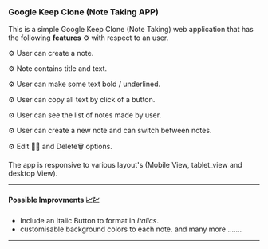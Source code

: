 ### Google Keep Clone (Note Taking APP)

This is a simple Google Keep Clone (Note Taking) web application that has the following **features** ⚙️ with respect to an user.

⚙️ User can create a note.

⚙️ Note contains title and text.

⚙️ User can make some text bold / underlined.

⚙️ User can copy all text by click of a button.

⚙️ User can see the list of notes made by user.

⚙️ User can create a new note and can switch between notes.

⚙️ Edit ✍🏽 and Delete🗑️ options.

The app is responsive to various layout's (Mobile View, tablet_view and desktop View).

---

#### Possible Improvments 📈💹

- Include an Italic Button to format in _Italics_.
- customisable background colors to each note.
  and many more .......

---
